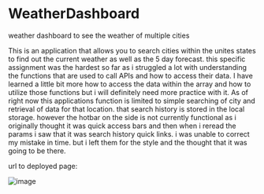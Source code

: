 # WeatherDashboard

weather dashboard to see the weather of multiple cities

This is an application that allows you to search cities within the unites states to find out the current weather as well as the 5 day forecast. this specific assignment was the hardest so far as i struggled a lot with understanding the functions that are used to call APIs and how to access their data. I have learned a little bit more how to access the data within the array and how to utilize those functions but i will definitely need more practice with it. As of right now this applications function is limited to simple searching of city and retrieval of data for that location. that search history is stored in the local storage. however the hotbar on the side is not currently functional as i originally thought it was quick access bars and then when i reread the params i saw that it was search history quick links. i was unable to correct my mistake in time. but i left them for the style and the thought that it was going to be there.

url to deployed page: 






![image](https://github.com/Magicaryn/WeatherDashboard/assets/150097400/a76504d3-fd83-4a47-b185-70f344a5c0a3)
